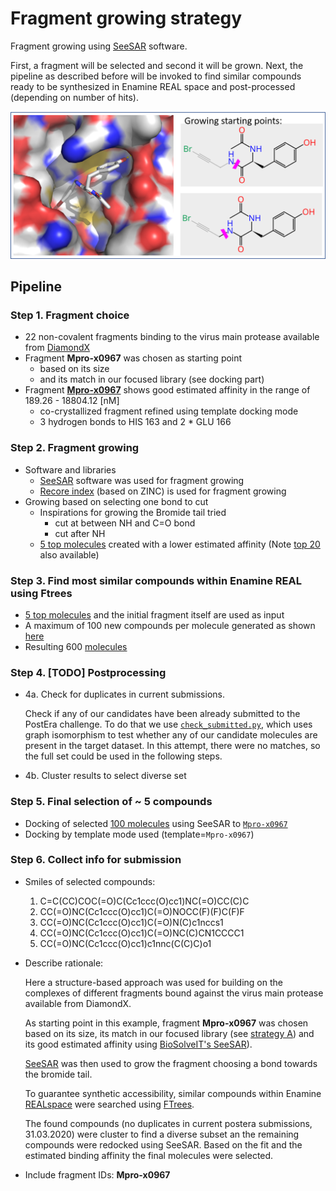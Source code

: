 # Fragment growing strategy

Fragment growing using [SeeSAR](https://www.biosolveit.de/SeeSAR/) software.

First, a fragment will be selected and second it will be grown. Next, the pipeline as described before will be invoked to find similar compounds ready to be synthesized in Enamine REAL space and post-processed (depending on number of hits).

![alt text](img/figure1.png "Mpro-x0967")


## Pipeline

### Step 1. Fragment choice

* 22 non-covalent fragments binding to the virus main protease available from [DiamondX](https://www.diamond.ac.uk/covid-19/for-scientists/Main-protease-structure-and-XChem/Downloads.html)
* Fragment **Mpro-x0967** was chosen as starting point
    * based on its size
    * and its match in our focused library (see docking part)
* Fragment [**Mpro-x0967**](result_data/x0967_seesar.sdf) shows good estimated affinity in the range of 189.26 - 18804.12 [nM]
    * co-crystallized fragment refined using template docking mode
    * 3 hydrogen bonds to HIS 163 and 2 * GLU 166

### Step 2. Fragment growing

* Software and libraries
    * [SeeSAR](https://www.biosolveit.de/SeeSAR/) software was used for fragment growing
    * [Recore index](https://www.biosolveit.de/SeeSAR/recore-indices/) (based on ZINC) is used for fragment growing
* Growing based on selecting one bond to cut
    * Inspirations for growing the Bromide tail tried
        * cut at between NH and C=O bond
        * cut after NH
    * [5 top molecules](result_data/x0967_seesar_inspirations_top5.sdf) created with a lower estimated affinity (Note [top 20](result_data/x0967_seesar_inspirations_top5.sdf) also available)

### Step 3. Find most similar compounds within Enamine REAL using Ftrees

* [5 top molecules](result_data/x0967_seesar_inspirations_top5.sdf) and the initial fragment itself are used as input
* A maximum of 100 new compounds per molecule generated as shown [here](./ftrees_for_top5_compounds_and_combine_data.ipynb)
* Resulting 600 [molecules](result_data/x0967_top5_inspirations_out_enamineREAL_combined.sdf)

### Step 4. [TODO] Postprocessing

* 4a. Check for duplicates in current submissions.

    Check if any of our candidates have been already submitted to the PostEra challenge. To do that we use [`check_submitted.py`](../code/utils/check_submitted.py), which uses graph isomorphism to test whether any of our candidate molecules are present in the target dataset. In this attempt, there were no matches, so the full set could be used in the following steps.

* 4b. Cluster results to select diverse set

### Step 5. Final selection of ~ 5 compounds

* Docking of selected [100 molecules](result_data/diverse_set_strategy_b_3D.sdf) using SeeSAR to [`Mpro-x0967`](../data/diamond_xchem_screen_mpro_all_pdbs/Mpro-x0967.pdb)
* Docking by template mode used (template=`Mpro-x0967`)

### Step 6. Collect info for submission

* Smiles of selected compounds:  
    1. C=C(CC)COC(=O)C(Cc1ccc(O)cc1)NC(=O)CC(C)C
    2. CC(=O)NC(Cc1ccc(O)cc1)C(=O)NOCC(F)(F)C(F)F
    3. CC(=O)NC(Cc1ccc(O)cc1)C(=O)N(C)c1nccs1
    4. CC(=O)NC(Cc1ccc(O)cc1)C(=O)NC(C)CN1CCCC1
    5. CC(=O)NC(Cc1ccc(O)cc1)c1nnc(C(C)C)o1

* Describe rationale:

    Here a structure-based approach was used for building on the complexes of different fragments bound against the virus main protease available from DiamondX.

    As starting point in this example, fragment **Mpro-x0967** was chosen based on its size, its match in our focused library (see [strategy A](../A-focused_library_docking_screening_pipeline/README.md)) and its good estimated affinity using [BioSolveIT's SeeSAR](https://www.biosolveit.de/SeeSAR/)).

    [SeeSAR](https://www.biosolveit.de/SeeSAR/) was then used to grow the fragment choosing a bond towards the bromide tail.

    To guarantee synthetic accessibility, similar compounds within Enamine [REALspace](https://www.biosolveit.de/CoLibri/spaces.html#realspace) were searched using [FTrees](https://www.biosolveit.de/FTrees/).

    The found compounds (no duplicates in current postera submissions, 31.03.2020) were cluster to find a diverse subset an the remaining compounds were redocked using SeeSAR.
    Based on the fit and the estimated binding affinity the final molecules were selected.

* Include fragment IDs: **Mpro-x0967**
